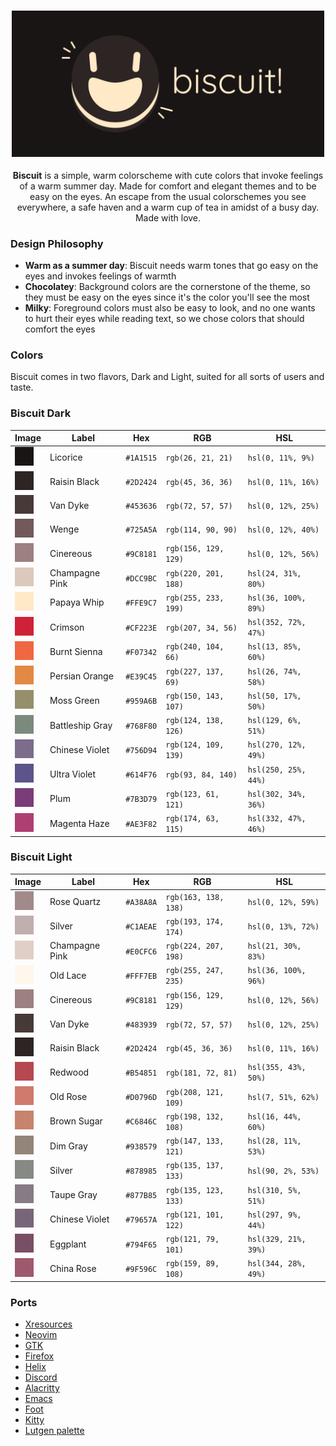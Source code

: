 <h3 align="center">
	<img src="assets/logo-dark-corrected.png" width="500" alt="Logo"/><br/>
</h3>
<p align="center"><b>Biscuit</b> is a simple, warm colorscheme with cute colors that invoke feelings of a warm summer day. Made for comfort and elegant themes and to be easy on the eyes. An escape from the usual colorschemes you see everywhere, a safe haven and a warm cup of tea in amidst of a busy day. Made with love.</p>

### Design Philosophy
- <b>Warm as a summer day</b>: Biscuit needs warm tones that go easy on the eyes and invokes feelings of warmth
- <b>Chocolatey</b>: Background colors are the cornerstone of the theme, so they must be easy on the eyes since it's the color you'll see the most
- <b>Milky</b>: Foreground colors must also be easy to look, and no one wants to hurt their eyes while reading text, so we chose colors that should comfort the eyes

### Colors
Biscuit comes in two flavors, Dark and Light, suited for all sorts of users and taste.

### Biscuit Dark

| Image | Label | Hex | RGB | HSL |
|-------|-------|-----|-----|-----|
| <img src='assets/biscuit-dark/Rectangle 10.png'/> | Licorice       | `#1A1515` | `rgb(26, 21, 21)`     | `hsl(0, 11%, 9%)`       |
| <img src='assets/biscuit-dark/Rectangle 11.png'/> | Raisin Black   | `#2D2424` | `rgb(45, 36, 36)`     | `hsl(0, 11%, 16%)`      |
| <img src='assets/biscuit-dark/Rectangle 12.png'/> | Van Dyke       | `#453636` | `rgb(72, 57, 57)`     | `hsl(0, 12%, 25%)`      |
| <img src='assets/biscuit-dark/Rectangle 14.png'/> | Wenge          | `#725A5A` | `rgb(114, 90, 90)`    | `hsl(0, 12%, 40%)`      |
| <img src='assets/biscuit-dark/Rectangle 28.png'/> | Cinereous      | `#9C8181` | `rgb(156, 129, 129)`  | `hsl(0, 12%, 56%)`      |
| <img src='assets/biscuit-dark/Rectangle 27.png'/> | Champagne Pink | `#DCC9BC` | `rgb(220, 201, 188)`  | `hsl(24, 31%, 80%)`     |
| <img src='assets/biscuit-dark/Rectangle 29.png'/> | Papaya Whip    | `#FFE9C7` | `rgb(255, 233, 199)`  | `hsl(36, 100%, 89%)`    |
| <img src='assets/biscuit-dark/Rectangle 15.png'/> | Crimson        | `#CF223E` | `rgb(207, 34, 56)`    | `hsl(352, 72%, 47%)`    |
| <img src='assets/biscuit-dark/Rectangle 16.png'/> | Burnt Sienna   | `#F07342` | `rgb(240, 104, 66)`   | `hsl(13, 85%, 60%)`     |
| <img src='assets/biscuit-dark/Rectangle 17.png'/> | Persian Orange | `#E39C45` | `rgb(227, 137, 69)`   | `hsl(26, 74%, 58%)`     |
| <img src='assets/biscuit-dark/Rectangle 18.png'/> | Moss Green     | `#959A6B` | `rgb(150, 143, 107)`  | `hsl(50, 17%, 50%)`     |
| <img src='assets/biscuit-dark/Rectangle 19.png'/> | Battleship Gray| `#768F80` | `rgb(124, 138, 126)`  | `hsl(129, 6%, 51%)`     |
| <img src='assets/biscuit-dark/Rectangle 20.png'/> | Chinese Violet | `#756D94` | `rgb(124, 109, 139)`  | `hsl(270, 12%, 49%)`    |
| <img src='assets/biscuit-dark/Rectangle 21.png'/> | Ultra Violet   | `#614F76` | `rgb(93, 84, 140)`    | `hsl(250, 25%, 44%)`    |
| <img src='assets/biscuit-dark/Rectangle 22.png'/> | Plum           | `#7B3D79` | `rgb(123, 61, 121)`   | `hsl(302, 34%, 36%)`    |
| <img src='assets/biscuit-dark/Rectangle 23.png'/> | Magenta Haze   | `#AE3F82` | `rgb(174, 63, 115)`   | `hsl(332, 47%, 46%)`    |

### Biscuit Light

| Image | Label | Hex | RGB | HSL |
|-------|-------|-----|-----|-----|
| <img src='assets/biscuit-light/Rectangle 10.png'/> | Rose Quartz          | `#A38A8A` | `rgb(163, 138, 138)`     | `hsl(0, 12%, 59%)`      |
| <img src='assets/biscuit-light/Rectangle 11.png'/> | Silver               | `#C1AEAE` | `rgb(193, 174, 174)`     | `hsl(0, 13%, 72%)`      |
| <img src='assets/biscuit-light/Rectangle 12.png'/> | Champagne Pink       | `#E0CFC6` | `rgb(224, 207, 198)`     | `hsl(21, 30%, 83%)`     |
| <img src='assets/biscuit-light/Rectangle 14.png'/> | Old Lace             | `#FFF7EB` | `rgb(255, 247, 235)`     | `hsl(36, 100%, 96%)`    |
| <img src='assets/biscuit-light/Rectangle 28.png'/> | Cinereous            | `#9C8181` | `rgb(156, 129, 129)`     | `hsl(0, 12%, 56%)`      |
| <img src='assets/biscuit-light/Rectangle 27.png'/> | Van Dyke             | `#483939` | `rgb(72, 57, 57)`        | `hsl(0, 12%, 25%)`      |
| <img src='assets/biscuit-light/Rectangle 29.png'/> | Raisin Black         | `#2D2424` | `rgb(45, 36, 36)`        | `hsl(0, 11%, 16%)`      |
| <img src='assets/biscuit-light/Rectangle 15.png'/> | Redwood              | `#B54851` | `rgb(181, 72, 81)`       | `hsl(355, 43%, 50%)`    |
| <img src='assets/biscuit-light/Rectangle 16.png'/> | Old Rose             | `#D0796D` | `rgb(208, 121, 109)`     | `hsl(7, 51%, 62%)`      |
| <img src='assets/biscuit-light/Rectangle 17.png'/> | Brown Sugar          | `#C6846C` | `rgb(198, 132, 108)`     | `hsl(16, 44%, 60%)`     |
| <img src='assets/biscuit-light/Rectangle 18.png'/> | Dim Gray             | `#938579` | `rgb(147, 133, 121)`     | `hsl(28, 11%, 53%)`     |
| <img src='assets/biscuit-light/Rectangle 19.png'/> | Silver               | `#878985` | `rgb(135, 137, 133)`     | `hsl(90, 2%, 53%)`      |
| <img src='assets/biscuit-light/Rectangle 20.png'/> | Taupe Gray           | `#877B85` | `rgb(135, 123, 133)`     | `hsl(310, 5%, 51%)`     |
| <img src='assets/biscuit-light/Rectangle 21.png'/> | Chinese Violet       | `#79657A` | `rgb(121, 101, 122)`     | `hsl(297, 9%, 44%)`     |
| <img src='assets/biscuit-light/Rectangle 22.png'/> | Eggplant             | `#794F65` | `rgb(121, 79, 101)`      | `hsl(329, 21%, 39%)`    |
| <img src='assets/biscuit-light/Rectangle 23.png'/> | China Rose           | `#9F596C` | `rgb(159, 89, 108)`      | `hsl(344, 28%, 49%)`    |

### Ports

- [Xresources](https://github.com/tsukki9696/biscuit/tree/main/ports/xresources)
- [Neovim](https://github.com/tsukki9696/biscuit/tree/main/ports/nvim)
- [GTK](https://github.com/tsukki9696/biscuit/tree/main/ports/gtk)
- [Firefox](https://github.com/tsukki9696/biscuit/tree/main/ports/firefox)
- [Helix](https://github.com/tsukki9696/biscuit/tree/main/ports/helix)
- [Discord](https://github.com/tsukki9696/biscuit/tree/main/ports/discord)
- [Alacritty](https://github.com/tsukki9696/biscuit/tree/main/ports/alacritty)
- [Emacs](https://github.com/tsukki9696/biscuit/tree/main/ports/emacs)
- [Foot](https://github.com/tsukki9696/biscuit/tree/main/ports/foot)
- [Kitty](https://github.com/tsukki9696/biscuit/tree/main/ports/kitty)
- [Lutgen palette](https://github.com/ozwaldorf/lutgen-rs)
